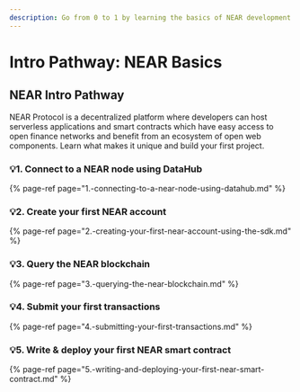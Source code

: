 ```yaml
---
description: Go from 0 to 1 by learning the basics of NEAR development
---
```


# Intro Pathway: NEAR Basics

## NEAR Intro Pathway 

NEAR Protocol is a decentralized platform where developers can host serverless applications and smart contracts which have easy access to open finance networks and benefit from an ecosystem of open web components. Learn what makes it unique and build your first project. 

### 💡1. Connect to a NEAR node using DataHub 

{% page-ref page="1.-connecting-to-a-near-node-using-datahub.md" %}

### 💡2. Create your first NEAR account

{% page-ref page="2.-creating-your-first-near-account-using-the-sdk.md" %}

### 💡3. Query the NEAR blockchain 

{% page-ref page="3.-querying-the-near-blockchain.md" %}

### 💡4. Submit your first transactions 

{% page-ref page="4.-submitting-your-first-transactions.md" %}

### 💡5. Write & deploy your first NEAR smart contract

{% page-ref page="5.-writing-and-deploying-your-first-near-smart-contract.md" %}

## 

